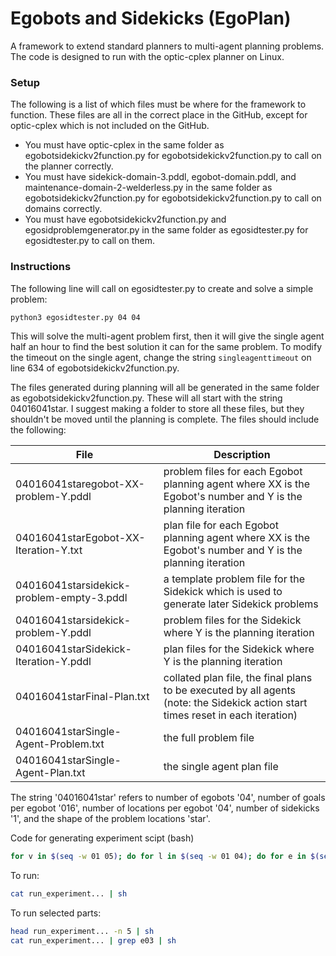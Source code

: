 # Egobots and Sidekicks (EgoPlan)

A framework to extend standard planners to multi-agent planning problems.
The code is designed to run with the optic-cplex planner on Linux.

### Setup

The following is a list of which files must be where for the framework to function. These files are all in the correct place in the GitHub, except for optic-cplex which is not included on the GitHub.
 - You must have optic-cplex in the same folder as egobotsidekickv2function.py for egobotsidekickv2function.py to call on the planner correctly.
 - You must have sidekick-domain-3.pddl, egobot-domain.pddl, and maintenance-domain-2-welderless.py in the same folder as egobotsidekickv2function.py for egobotsidekickv2function.py to call on domains correctly.
 - You must have egobotsidekickv2function.py and egosidproblemgenerator.py in the same folder as egosidtester.py for egosidtester.py to call on them.

### Instructions

The following line will call on egosidtester.py to create and solve a simple problem:

```bash
python3 egosidtester.py 04 04
```

This will solve the multi-agent problem first, then it will give the single agent half an hour to find the best solution it can for the same problem. To modify the timeout on the single agent, change the string `singleagenttimeout` on line 634 of egobotsidekickv2function.py.

The files generated during planning will all be generated in the same folder as egobotsidekickv2function.py. These will all start with the string 04016041star. I suggest making a folder to store all these files, but they shouldn't be moved until the planning is complete. The files should include the following:

| **File**                                  | **Description**                                                                                                                  |
|-------------------------------------------|----------------------------------------------------------------------------------------------------------------------------------|
| 04016041staregobot-XX-problem-Y.pddl      | problem files for each Egobot planning agent where XX is the Egobot's number and Y is the planning iteration                     |
| 04016041starEgobot-XX-Iteration-Y.txt     | plan file for each Egobot planning agent where XX is the Egobot's number and Y is the planning iteration                         |
| 04016041starsidekick-problem-empty-3.pddl | a template problem file for the Sidekick which is used to generate later Sidekick problems                                       |
| 04016041starsidekick-problem-Y.pddl       | problem files for the Sidekick where Y is the planning iteration                                                                 |
| 04016041starSidekick-Iteration-Y.pddl     | plan files for the Sidekick where Y is the planning iteration                                                                    |
| 04016041starFinal-Plan.txt                | collated plan file, the final plans to be executed by all agents (note: the Sidekick action start times reset in each iteration) |
| 04016041starSingle-Agent-Problem.txt      | the full problem file                                                                                                            |
| 04016041starSingle-Agent-Plan.txt         | the single agent plan file                                                                                                       |

The string '04016041star' refers to number of egobots '04', number of goals per egobot '016', number of locations per egobot '04', number of sidekicks '1', and the shape of the problem locations 'star'.

Code for generating experiment scipt (bash)
```bash
for v in $(seq -w 01 05); do for l in $(seq -w 01 04); do for e in $(seq -w 01 10); do echo "mkdir results_v${v}_e${e}_l${l}; python3 egosidtester.py $e $l; mv *star* results_v${v}_e${e}_l${l}/"; done; done; done > run_experiment... 
```

To run:
```bash
cat run_experiment... | sh
```

To run selected parts:
```bash
head run_experiment... -n 5 | sh
cat run_experiment... | grep e03 | sh
```
